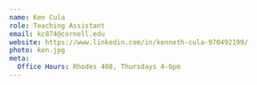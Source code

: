 ```yaml
---
name: Ken Cula
role: Teaching Assistant
email: kc874@cornell.edu
website: https://www.linkedin.com/in/kenneth-cula-970492199/
photo: ken.jpg
meta:
  Office Hours: Rhodes 408, Thursdays 4-6pm
---
```

